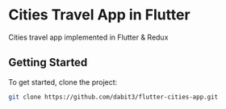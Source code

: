 # Cities Travel App in Flutter

Cities travel app implemented in Flutter & Redux

## Getting Started

To get started, clone the project:

```sh
git clone https://github.com/dabit3/flutter-cities-app.git
```


